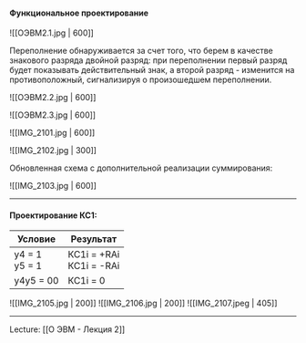 #### Функциональное проектирование 

![[ОЭВМ2.1.jpg | 600]]

Переполнение обнаруживается за счет того, что берем в качестве знакового разряда двойной разряд: при переполнении первый разряд будет показывать действительный знак, а второй разряд - изменится на противоположный, сигнализируя о произошедшем переполнении. 

![[ОЭВМ2.2.jpg | 600]]

![[ОЭВМ2.3.jpg | 600]]

![[IMG_2101.jpg | 600]]

![[IMG_2102.jpg | 300]]

Обновленная схема с дополнительной реализации суммирования:

![[IMG_2103.jpg | 600]]

---
#### Проектирование КС1: 

| Условие             | Результат                     |
| ------------------- | ----------------------------- |
| y4 = 1 <br>  y5 = 1 | КС1i = +RAi <br>  КС1i = -RAi |
| y4y5 = 00    |       КС1i = 0                        |

![[IMG_2105.jpg | 200]] ![[IMG_2106.jpg | 200]]
![[IMG_2107.jpeg | 405]]

---

Lecture: [[О ЭВМ - Лекция 2]]
